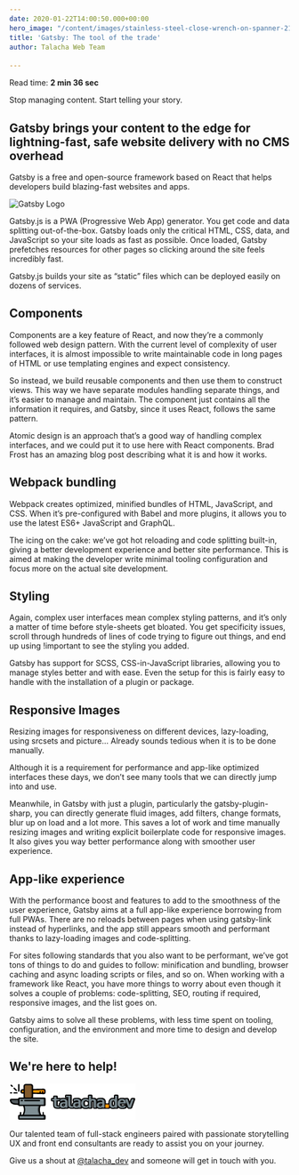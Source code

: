 ```yaml
---
date: 2020-01-22T14:00:50.000+00:00
hero_image: "/content/images/stainless-steel-close-wrench-on-spanner-210881 (1).jpg"
title: 'Gatsby: The tool of the trade'
author: Talacha Web Team

---
```

Read time: **2 min 36 sec**

Stop managing content. Start telling your story. 

## Gatsby brings your content to the edge for lightning-fast, safe website delivery with no CMS overhead

Gatsby is a free and open-source framework based on React that helps developers build blazing-fast websites and apps.

![Gatsby Logo](https://app.forestry.io/sites/uvo8hwgcfd5hjw/body-media//content/images/Gatsby_Logo.png "Gatsby")

Gatsby.js is a PWA (Progressive Web App) generator. You get code and data splitting out-of-the-box. Gatsby loads only the critical HTML, CSS, data, and JavaScript so your site loads as fast as possible. Once loaded, Gatsby prefetches resources for other pages so clicking around the site feels incredibly fast.

Gatsby.js builds your site as “static” files which can be deployed easily on dozens of services.

## Components

Components are a key feature of React, and now they’re a commonly followed web design pattern. With the current level of complexity of user interfaces, it is almost impossible to write maintainable code in long pages of HTML or use templating engines and expect consistency.

So instead, we build reusable components and then use them to construct views. This way we have separate modules handling separate things, and it’s easier to manage and maintain. The component just contains all the information it requires, and Gatsby, since it uses React, follows the same pattern.

Atomic design is an approach that’s a good way of handling complex interfaces, and we could put it to use here with React components. Brad Frost has an amazing blog post describing what it is and how it works.

## Webpack bundling

Webpack creates optimized, minified bundles of HTML, JavaScript, and CSS. When it’s pre-configured with Babel and more plugins, it allows you to use the latest ES6+ JavaScript and GraphQL.

The icing on the cake: we’ve got hot reloading and code splitting built-in, giving a better development experience and better site performance. This is aimed at making the developer write minimal tooling configuration and focus more on the actual site development.

## Styling

Again, complex user interfaces mean complex styling patterns, and it’s only a matter of time before style-sheets get bloated. You get specificity issues, scroll through hundreds of lines of code trying to figure out things, and end up using !important to see the styling you added.

Gatsby has support for SCSS, CSS-in-JavaScript libraries, allowing you to manage styles better and with ease. Even the setup for this is fairly easy to handle with the installation of a plugin or package.

## Responsive Images

Resizing images for responsiveness on different devices, lazy-loading, using srcsets and picture… Already sounds tedious when it is to be done manually.

Although it is a requirement for performance and app-like optimized interfaces these days, we don’t see many tools that we can directly jump into and use.

Meanwhile, in Gatsby with just a plugin, particularly the gatsby-plugin-sharp, you can directly generate fluid images, add filters, change formats, blur up on load and a lot more. This saves a lot of work and time manually resizing images and writing explicit boilerplate code for responsive images. It also gives you way better performance along with smoother user experience.

## App-like experience

With the performance boost and features to add to the smoothness of the user experience, Gatsby aims at a full app-like experience borrowing from full PWAs. There are no reloads between pages when using gatsby-link instead of hyperlinks, and the app still appears smooth and performant thanks to lazy-loading images and code-splitting.

For sites following standards that you also want to be performant, we’ve got tons of things to do and guides to follow: minification and bundling, browser caching and async loading scripts or files, and so on. When working with a framework like React, you have more things to worry about even though it solves a couple of problems: code-splitting, SEO, routing if required, responsive images, and the list goes on.

Gatsby aims to solve all these problems, with less time spent on tooling, configuration, and the environment and more time to design and develop the site.

## We're here to help!

[![Talacha Logo](/content/images/talacha-logo-color.png "Talacha")](https://twitter.com/talacha_dev)

Our talented team of full-stack engineers paired with passionate storytelling UX and front end consultants are ready to assist you on your journey.

Give us a shout at [@talacha_dev](https://twitter.com/talacha_dev) and someone will get in touch with you.